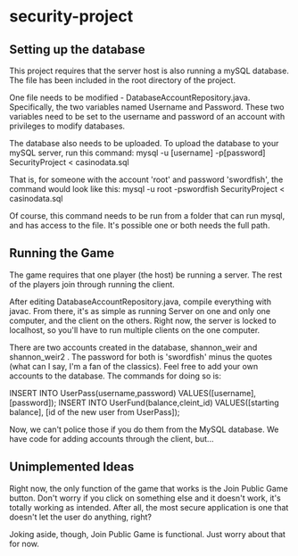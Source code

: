 # security-project

## Setting up the database

This project requires that the server host is also running a mySQL database. The file has been included in the root directory of the project.

One file needs to be modified - DatabaseAccountRepository.java. Specifically, the two variables named Username and Password.
These two variables need to be set to the username and password of an account with privileges to modify databases.

The database also needs to be uploaded. To upload the database to your mySQL server, run this command:
mysql -u [username] -p[password] SecurityProject < casinodata.sql

That is, for someone with the account 'root' and password 'swordfish', the command would look like this:
mysql -u root -pswordfish SecurityProject < casinodata.sql

Of course, this command needs to be run from a folder that can run mysql, and has access to the file. It's possible one or both needs the full path.

## Running the Game

The game requires that one player (the host) be running a server. The rest of the players join through running the client.

After editing DatabaseAccountRepository.java, compile everything with javac. From there, it's as simple as running Server on one and only one computer, and the client on the others. Right now, the server is locked to localhost, so you'll have to run multiple clients on the one computer.

There are two accounts created in the database, shannon_weir and shannon_weir2 . The password for both is 'swordfish' minus the quotes (what can I say, I'm a fan of the classics). Feel free to add your own accounts to the database. The commands for doing so is:

INSERT INTO UserPass(username,password) VALUES([username],[password]);
INSERT INTO UserFund(balance,cleint_id) VALUES([starting balance], [id of the new user from UserPass]);

Now, we can't police those if you do them from the MySQL database. We have code for adding accounts through the client, but...

## Unimplemented Ideas

Right now, the only function of the game that works is the Join Public Game button. Don't worry if you click on something else and it doesn't work, it's totally working as intended. After all, the most secure application is one that doesn't let the user do anything, right?

Joking aside, though, Join Public Game is functional. Just worry about that for now.
